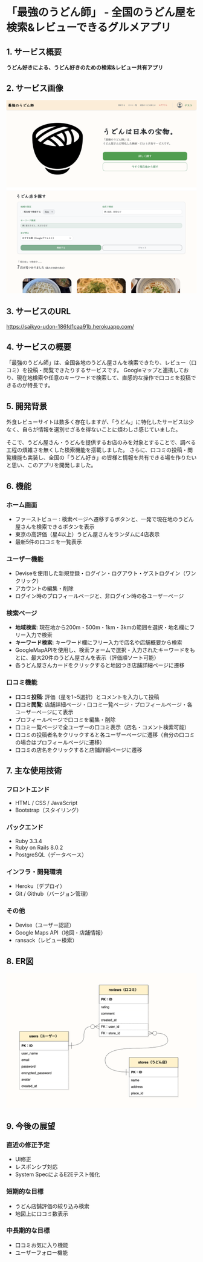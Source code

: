 # 「最強のうどん師」 - 全国のうどん屋を検索&レビューできるグルメアプリ

## 1. サービス概要

**うどん好きによる、うどん好きのための検索&レビュー共有アプリ**

## 2. サービス画像

![トップページ](./docs/saikyo-udon_top.png)
![検索ページ](./docs/saikyo-udon_search.png)

## 3. サービスのURL

https://saikyo-udon-186fd1caa91b.herokuapp.com/

## 4. サービスの概要

「最強のうどん師」は、全国各地のうどん屋さんを検索できたり、レビュー（口コミ）を投稿・閲覧できたりするサービスです。
Googleマップと連携しており、現在地検索や任意のキーワードで検索して、直感的な操作で口コミを投稿できるのが特長です。

## 5. 開発背景

外食レビューサイトは数多く存在しますが、「うどん」に特化したサービスは少なく、自らが情報を選別せざるを得ないことに煩わしさ感じていました。

そこで、うどん屋さん・うどんを提供するお店のみを対象とすることで、調べる工程の煩雑さを無くした検索機能を搭載しました。
さらに、口コミの投稿・閲覧機能も実装し、全国の「うどん好き」の皆様と情報を共有できる場を作りたいと思い、このアプリを開発しました。

## 6. 機能

### ホーム画面
- ファーストビュー : 検索ページへ遷移するボタンと、一発で現在地のうどん屋さんを検索できるボタンを表示 
- 東京の高評価（星4以上）うどん屋さんをランダムに4店表示
- 最新5件の口コミを一覧表示

### ユーザー機能
- Deviseを使用した新規登録・ログイン・ログアウト・ゲストログイン（ワンクリック）
- アカウントの編集・削除
- ログイン時のプロフィールページと、非ログイン時の各ユーザーページ

### 検索ページ
- **地域検索**: 現在地から200m・500m・1km・3kmの範囲を選択・地名欄にフリー入力で検索
- **キーワード検索**: キーワード欄にフリー入力で店名や店舗概要から検索
- GoogleMapAPIを使用し、検索フォームで選択・入力されたキーワードをもとに、最大20件のうどん屋さんを表示（評価順ソート可能）
- 各うどん屋さんカードをクリックすると地図つき店舗詳細ページに遷移

### 口コミ機能
- **口コミ投稿**: 評価（星を1~5選択）とコメントを入力して投稿
- **口コミ閲覧**: 店舗詳細ページ・口コミ一覧ページ・プロフィールページ・各ユーザーページにて表示
- プロフィールページで口コミを編集・削除
- 口コミ一覧ページで全ユーザーの口コミ表示（店名・コメント検索可能）
- 口コミの投稿者名をクリックすると各ユーザーページに遷移（自分の口コミの場合はプロフィールページに遷移）
- 口コミの店名をクリックすると店舗詳細ページに遷移

## 7. 主な使用技術

### フロントエンド
- HTML / CSS / JavaScript
- Bootstrap（スタイリング）

### バックエンド
- Ruby 3.3.4
- Ruby on Rails 8.0.2
- PostgreSQL（データベース）

### インフラ・開発環境
- Heroku（デプロイ）
- Git / Github（バージョン管理）

### その他
- Devise（ユーザー認証）
- Google Maps API（地図・店舗情報）
- ransack（レビュー検索）

## 8. ER図

![ER図](./docs/ER.png)

## 9. 今後の展望
### 直近の修正予定
- UI修正
- レスポンシブ対応
- System SpecによるE2Eテスト強化

### 短期的な目標
- うどん店舗評価の絞り込み検索
- 地図上に口コミ数表示

### 中長期的な目標
- 口コミお気に入り機能
- ユーザーフォロー機能

